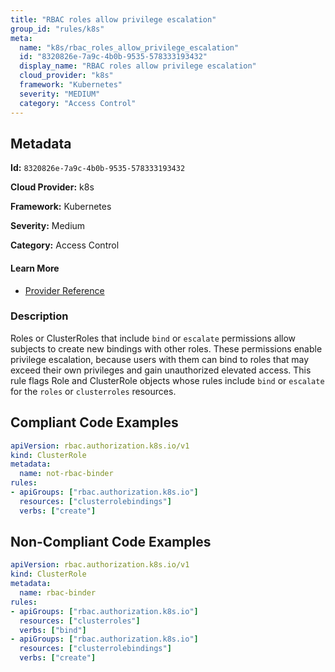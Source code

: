 ```yaml
---
title: "RBAC roles allow privilege escalation"
group_id: "rules/k8s"
meta:
  name: "k8s/rbac_roles_allow_privilege_escalation"
  id: "8320826e-7a9c-4b0b-9535-578333193432"
  display_name: "RBAC roles allow privilege escalation"
  cloud_provider: "k8s"
  framework: "Kubernetes"
  severity: "MEDIUM"
  category: "Access Control"
---
```

## Metadata

**Id:** `8320826e-7a9c-4b0b-9535-578333193432`

**Cloud Provider:** k8s

**Framework:** Kubernetes

**Severity:** Medium

**Category:** Access Control

#### Learn More

 - [Provider Reference](https://kubernetes.io/docs/reference/access-authn-authz/rbac/#restrictions-on-role-binding-creation-or-update)

### Description

 Roles or ClusterRoles that include `bind` or `escalate` permissions allow subjects to create new bindings with other roles. These permissions enable privilege escalation, because users with them can bind to roles that may exceed their own privileges and gain unauthorized elevated access. This rule flags Role and ClusterRole objects whose rules include `bind` or `escalate` for the `roles` or `clusterroles` resources.


## Compliant Code Examples
```yaml
apiVersion: rbac.authorization.k8s.io/v1
kind: ClusterRole
metadata:
  name: not-rbac-binder
rules:
- apiGroups: ["rbac.authorization.k8s.io"]
  resources: ["clusterrolebindings"]
  verbs: ["create"]

```
## Non-Compliant Code Examples
```yaml
apiVersion: rbac.authorization.k8s.io/v1
kind: ClusterRole
metadata:
  name: rbac-binder
rules:
- apiGroups: ["rbac.authorization.k8s.io"]
  resources: ["clusterroles"]
  verbs: ["bind"]
- apiGroups: ["rbac.authorization.k8s.io"]
  resources: ["clusterrolebindings"]
  verbs: ["create"]

```